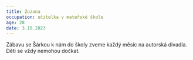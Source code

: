 ```yaml
---
title: Zuzana
occupation: učitelka v mateřské škole
age: 28
date: 3.10.2023
---
```

Zábavu se Šárkou k nám do školy zveme každý měsíc na autorská divadla. Děti se vždy nemohou dočkat.